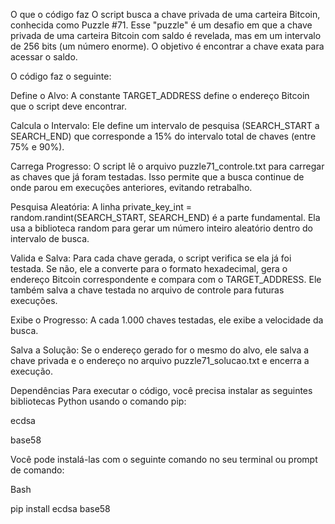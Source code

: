 O que o código faz
O script busca a chave privada de uma carteira Bitcoin, conhecida como Puzzle #71. Esse "puzzle" é um desafio em que a chave privada de uma carteira Bitcoin com saldo é revelada, mas em um intervalo de 256 bits (um número enorme). O objetivo é encontrar a chave exata para acessar o saldo.

O código faz o seguinte:

Define o Alvo: A constante TARGET_ADDRESS define o endereço Bitcoin que o script deve encontrar.

Calcula o Intervalo: Ele define um intervalo de pesquisa (SEARCH_START a SEARCH_END) que corresponde a 15% do intervalo total de chaves (entre 75% e 90%).

Carrega Progresso: O script lê o arquivo puzzle71_controle.txt para carregar as chaves que já foram testadas. Isso permite que a busca continue de onde parou em execuções anteriores, evitando retrabalho.

Pesquisa Aleatória: A linha private_key_int = random.randint(SEARCH_START, SEARCH_END) é a parte fundamental. Ela usa a biblioteca random para gerar um número inteiro aleatório dentro do intervalo de busca.

Valida e Salva: Para cada chave gerada, o script verifica se ela já foi testada. Se não, ele a converte para o formato hexadecimal, gera o endereço Bitcoin correspondente e compara com o TARGET_ADDRESS. Ele também salva a chave testada no arquivo de controle para futuras execuções.

Exibe o Progresso: A cada 1.000 chaves testadas, ele exibe a velocidade da busca.

Salva a Solução: Se o endereço gerado for o mesmo do alvo, ele salva a chave privada e o endereço no arquivo puzzle71_solucao.txt e encerra a execução.

Dependências
Para executar o código, você precisa instalar as seguintes bibliotecas Python usando o comando pip:

ecdsa

base58

Você pode instalá-las com o seguinte comando no seu terminal ou prompt de comando:

Bash

pip install ecdsa base58
